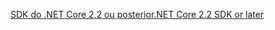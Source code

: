 [<span data-ttu-id="d772a-101">SDK do .NET Core 2,2 ou posterior</span><span class="sxs-lookup"><span data-stu-id="d772a-101">.NET Core 2.2 SDK or later</span></span>](https://dotnet.microsoft.com/download/dotnet-core)
